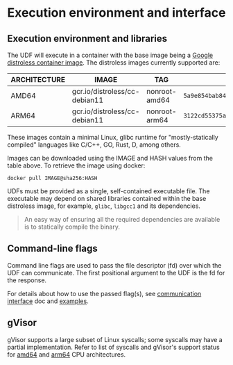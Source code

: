 # Execution environment and interface

## Execution environment and libraries

The UDF will execute in a container with the base image being a
[Google distroless container image](https://github.com/GoogleContainerTools/distroless). The
distroless images currently supported are:

<!-- prettier-ignore-start -->
<!-- markdownlint-disable line-length -->
| ARCHITECTURE | IMAGE             | TAG           | HASH (SHA256)                                                      |
| ------------ | ------------------------------ | ------------- | ------------------------------------------------------------------ |
| AMD64        | gcr.io/distroless/cc-debian11 | nonroot-amd64 | `5a9e854bab8498a61a66b2cfa4e76e009111d09cb23a353aaa8d926e29a653d9` |
| ARM64        | gcr.io/distroless/cc-debian11 | nonroot-arm64 | `3122cd55375a0a9f32e56a18ccd07572aeed5682421432701a03c335ab79c650` |
<!-- markdownlint-enable line-length -->
<!-- prettier-ignore-end -->

These images contain a minimal Linux, glibc runtime for "mostly-statically compiled" languages like
C/C++, GO, Rust, D, among others.

Images can be downloaded using the IMAGE and HASH values from the table above. To retrieve the image
using docker:

```shell
docker pull IMAGE@sha256:HASH
```

UDFs must be provided as a single, self-contained executable file. The executable may depend on
shared libraries contained within the base distroless image, for example, `glibc`, `libgcc1` and its
dependencies.

> An easy way of ensuring all the required dependencies are available is to statically compile the
> binary.

## Command-line flags

Command line flags are used to pass the file descriptor (fd) over which the UDF can communicate. The
first positional argument to the UDF is the fd for the response.

For details about how to use the passed flag(s), see
[communication interface](/docs/roma/byob/sdk/docs/udf/Communication%20Interface.md) doc and
[examples](/src/roma/byob/udf/).

## gVisor

gVisor supports a large subset of Linux syscalls; some syscalls may have a partial implementation.
Refer to list of syscalls and gVisor's support status for
[amd64](/docs/roma/byob/sdk/docs/udf/amd64-syscalls.md) and
[arm64](/docs/roma/byob/sdk/docs/udf/arm64-syscalls.md) CPU architectures.
